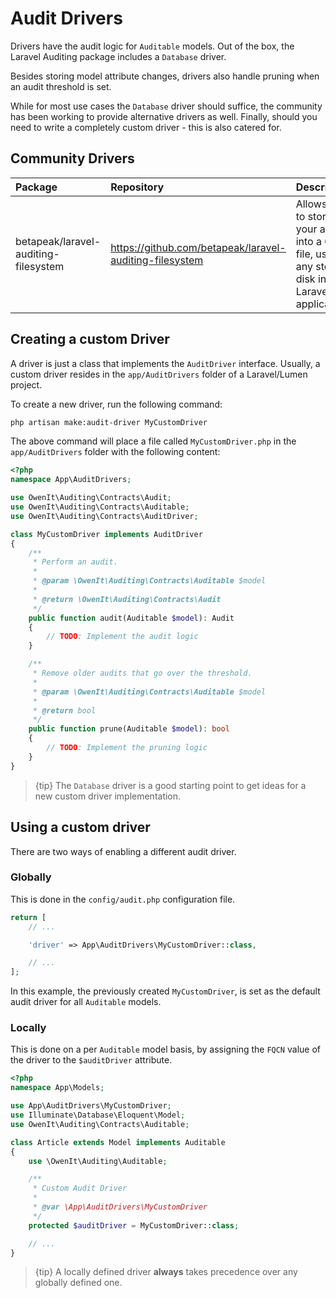 # Audit Drivers
Drivers have the audit logic for `Auditable` models.
Out of the box, the Laravel Auditing package includes a `Database` driver.

Besides storing model attribute changes, drivers also handle pruning when an audit threshold is set.

While for most use cases the `Database` driver should suffice, the community has been working to provide alternative drivers as well. Finally, should you need to write a completely custom driver - this is also catered for.

## Community Drivers
 Package                              | Repository                                              | Description
:-------------------------------------|:--------------------------------------------------------|:-----------
 betapeak/laravel-auditing-filesystem | https://github.com/betapeak/laravel-auditing-filesystem | Allows you to store your audits into a CSV file, using any storage disk in your Laravel application.

## Creating a custom Driver
A driver is just a class that implements the `AuditDriver` interface.
Usually, a custom driver resides in the `app/AuditDrivers` folder of a Laravel/Lumen project.

To create a new driver, run the following command:

```sh
php artisan make:audit-driver MyCustomDriver
```

The above command will place a file called `MyCustomDriver.php` in the `app/AuditDrivers` folder with the following content:

```php
<?php
namespace App\AuditDrivers;

use OwenIt\Auditing\Contracts\Audit;
use OwenIt\Auditing\Contracts\Auditable;
use OwenIt\Auditing\Contracts\AuditDriver;

class MyCustomDriver implements AuditDriver
{
    /**
     * Perform an audit.
     *
     * @param \OwenIt\Auditing\Contracts\Auditable $model
     *
     * @return \OwenIt\Auditing\Contracts\Audit
     */
    public function audit(Auditable $model): Audit
    {
        // TODO: Implement the audit logic
    }

    /**
     * Remove older audits that go over the threshold.
     *
     * @param \OwenIt\Auditing\Contracts\Auditable $model
     *
     * @return bool
     */
    public function prune(Auditable $model): bool
    {
        // TODO: Implement the pruning logic
    }
}
```

> {tip} The `Database` driver is a good starting point to get ideas for a new custom driver implementation.

## Using a custom driver
There are two ways of enabling a different audit driver.

### Globally
This is done in the `config/audit.php` configuration file.

```php
return [
    // ...

    'driver' => App\AuditDrivers\MyCustomDriver::class,

    // ...
];
```

In this example, the previously created `MyCustomDriver`, is set as the default audit driver for all `Auditable` models.

### Locally
This is done on a per `Auditable` model basis, by assigning the `FQCN` value of the driver to the `$auditDriver` attribute.

```php
<?php
namespace App\Models;

use App\AuditDrivers\MyCustomDriver;
use Illuminate\Database\Eloquent\Model;
use OwenIt\Auditing\Contracts\Auditable;

class Article extends Model implements Auditable
{
    use \OwenIt\Auditing\Auditable;

    /**
     * Custom Audit Driver
     *
     * @var \App\AuditDrivers\MyCustomDriver
     */
    protected $auditDriver = MyCustomDriver::class;

    // ...
}
```

> {tip} A locally defined driver **always** takes precedence over any globally defined one.
